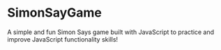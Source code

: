 # SimonSayGame
A simple and fun Simon Says game built with JavaScript to practice and improve JavaScript functionality skills! 
